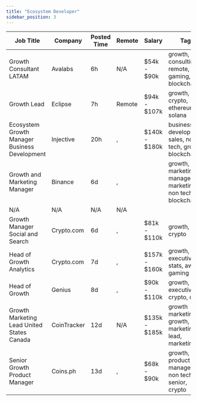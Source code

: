 ```yaml
---
title: "Ecosystem Developer"
sidebar_position: 3
---
```


| Job Title | Company | Posted Time | Remote | Salary | Tags | Apply Link |
|-----------|---------|-------------|--------|--------|------|------------|
| Growth Consultant LATAM | Avalabs | 6h | N/A | $54k - $90k | growth, consulting, remote, gaming, blockchain | [Apply](https://web3.career/growth-consultant-latam-avalabs/80818) |
| Growth Lead | Eclipse | 7h | Remote | $94k - $107k | growth, lead, crypto, ethereum, solana | [Apply](https://web3.career/growth-lead-eclipse/137954) |
| Ecosystem Growth Manager Business Development | Injective | 20h | , | $140k - $180k | business development, sales, non tech, growth, blockchain | [Apply](https://web3.career/ecosystem-growth-manager-business-development-injective/137921) |
| Growth and Marketing Manager | Binance | 6d | , |  | growth, marketing manager, marketing, non tech, blockchain | [Apply](https://web3.career/growth-and-marketing-manager-binance/137749) |
| N/A | N/A | N/A | N/A |  |  | [Apply](https://web3.career/metana) |
| Growth Manager Social and Search | Crypto.com | 6d | , | $81k - $110k | growth, crypto | [Apply](https://web3.career/growth-manager-social-and-search-crypto-com/137742) |
| Head of Growth Analytics | Crypto.com | 7d | , | $157k - $160k | growth, executive, stats, aws, gaming | [Apply](https://web3.career/head-of-growth-analytics-crypto-com/137620) |
| Head of Growth | Genius | 8d | , | $90k - $110k | growth, executive, crypto, defi | [Apply](https://web3.career/head-of-growth-genius/137565) |
| Growth Marketing Lead United States Canada | CoinTracker | 12d | N/A | $135k - $185k | growth marketing, growth, lead, marketing lead, marketing | [Apply](https://web3.career/growth-marketing-lead-united-states-canada-cointracker/135228) |
| Senior Growth Product Manager | Coins.ph | 13d | , | $68k - $90k | growth, product manager, non tech, senior, crypto | [Apply](https://web3.career/senior-growth-product-manager-coins/134661) |
